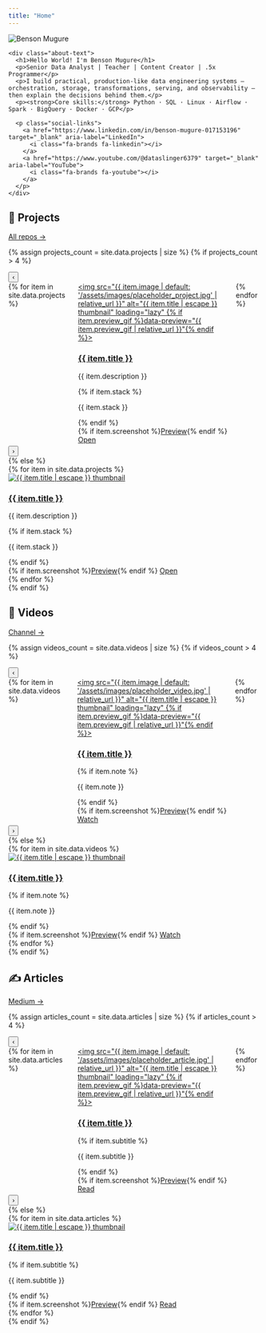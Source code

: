 ```yaml
---
title: "Home"
---
```


<!-- Inline carousel-only styles (kept here so they don't clash with grid) -->
<style>
  .carousel { position: relative; overflow: hidden; }
  .carousel-track {
    display: flex;
    gap: 1rem;
    flex-wrap: nowrap;        /* keep in one row */
    overflow-x: auto;
    scroll-behavior: smooth;
    padding-bottom: .25rem;
    -ms-overflow-style: none; /* IE/Edge */
    scrollbar-width: none;    /* Firefox */
  }
  .carousel-track::-webkit-scrollbar { display: none; } /* WebKit */
  .carousel .card { flex: 0 0 300px; } /* slide width */
</style>

<section id="about" class="section">
  <div class="about-container">
    <img src="{{ '/assets/images/me.jpeg' | relative_url }}"
         alt="Benson Mugure"
         class="profile-pic">

    <div class="about-text">
      <h1>Hello World! I'm Benson Mugure</h1>
      <p>Senior Data Analyst | Teacher | Content Creator | .5x Programmer</p>
      <p>I build practical, production-like data engineering systems — orchestration, storage, transformations, serving, and observability — then explain the decisions behind them.</p>
      <p><strong>Core skills:</strong> Python · SQL · Linux · Airflow · Spark · BigQuery · Docker · GCP</p>

      <p class="social-links">
        <a href="https://www.linkedin.com/in/benson-mugure-017153196" target="_blank" aria-label="LinkedIn">
          <i class="fa-brands fa-linkedin"></i>
        </a>
        <a href="https://www.youtube.com/@dataslinger6379" target="_blank" aria-label="YouTube">
          <i class="fa-brands fa-youtube"></i>
        </a>
      </p>
    </div>
  </div>
</section>

<!-- ===================== Projects ===================== -->
<section id="projects" class="section">
  <div class="section-header">
    <h2>🚀 Projects</h2>
    <a class="view-all" href="https://github.com/{{ site.github_username }}" target="_blank" rel="noopener">All repos →</a>
  </div>

  {% assign projects_count = site.data.projects | size %}
  {% if projects_count > 4 %}
    <div class="carousel">
      <button class="scroll-btn left" data-target="#projects-track" aria-label="Scroll projects left">‹</button>
      <div id="projects-track" class="carousel-track" role="region" aria-label="Projects list">
        {% for item in site.data.projects %}
        <article class="card">
          <a class="thumb" href="{{ item.link }}" target="_blank" rel="noopener" aria-label="Open project">
            <img src="{{ item.image | default: '/assets/images/placeholder_project.jpg' | relative_url }}"
                 alt="{{ item.title | escape }} thumbnail"
                 loading="lazy"
                 {% if item.preview_gif %}data-preview="{{ item.preview_gif | relative_url }}"{% endif %}>
          </a>
          <div class="card-body">
            <h3 class="card-title"><a href="{{ item.link }}" target="_blank" rel="noopener">{{ item.title }}</a></h3>
            <p class="card-text">{{ item.description }}</p>
            {% if item.stack %}<p class="card-tags">{{ item.stack }}</p>{% endif %}
            <div class="card-actions">
              {% if item.screenshot %}<a href="#" class="btn ghost" data-lightbox-src="{{ item.screenshot | relative_url }}">Preview</a>{% endif %}
              <a class="btn" href="{{ item.link }}" target="_blank" rel="noopener">Open</a>
            </div>
          </div>
        </article>
        {% endfor %}
      </div>
      <button class="scroll-btn right" data-target="#projects-track" aria-label="Scroll projects right">›</button>
    </div>
  {% else %}
    <div class="gallery">
      {% for item in site.data.projects %}
      <article class="card">
        <a class="thumb" href="{{ item.link }}" target="_blank" rel="noopener" aria-label="Open project">
          <img src="{{ item.image | default: '/assets/images/placeholder_project.jpg' | relative_url }}"
               alt="{{ item.title | escape }} thumbnail" loading="lazy">
        </a>
        <div class="card-body">
          <h3 class="card-title"><a href="{{ item.link }}" target="_blank" rel="noopener">{{ item.title }}</a></h3>
          <p class="card-text">{{ item.description }}</p>
          {% if item.stack %}<p class="card-tags">{{ item.stack }}</p>{% endif %}
          <div class="card-actions">
            {% if item.screenshot %}<a href="#" class="btn ghost" data-lightbox-src="{{ item.screenshot | relative_url }}">Preview</a>{% endif %}
            <a class="btn" href="{{ item.link }}" target="_blank" rel="noopener">Open</a>
          </div>
        </div>
      </article>
      {% endfor %}
    </div>
  {% endif %}
</section>

<!-- ===================== Videos ===================== -->
<section id="videos" class="section">
  <div class="section-header">
    <h2>🎥 Videos</h2>
    <a class="view-all" href="https://youtube.com/{{ site.youtube_channel }}" target="_blank" rel="noopener">Channel →</a>
  </div>

  {% assign videos_count = site.data.videos | size %}
  {% if videos_count > 4 %}
    <div class="carousel">
      <button class="scroll-btn left" data-target="#videos-track" aria-label="Scroll videos left">‹</button>
      <div id="videos-track" class="carousel-track" role="region" aria-label="Videos list">
        {% for item in site.data.videos %}
        <article class="card">
          <a class="thumb" href="{{ item.link }}" target="_blank" rel="noopener" aria-label="Open video">
            <img src="{{ item.image | default: '/assets/images/placeholder_video.jpg' | relative_url }}"
                 alt="{{ item.title | escape }} thumbnail"
                 loading="lazy"
                 {% if item.preview_gif %}data-preview="{{ item.preview_gif | relative_url }}"{% endif %}>
          </a>
          <div class="card-body">
            <h3 class="card-title"><a href="{{ item.link }}" target="_blank" rel="noopener">{{ item.title }}</a></h3>
            {% if item.note %}<p class="card-text">{{ item.note }}</p>{% endif %}
            <div class="card-actions">
              {% if item.screenshot %}<a href="#" class="btn ghost" data-lightbox-src="{{ item.screenshot | relative_url }}">Preview</a>{% endif %}
              <a class="btn" href="{{ item.link }}" target="_blank" rel="noopener">Watch</a>
            </div>
          </div>
        </article>
        {% endfor %}
      </div>
      <button class="scroll-btn right" data-target="#videos-track" aria-label="Scroll videos right">›</button>
    </div>
  {% else %}
    <div class="gallery">
      {% for item in site.data.videos %}
      <article class="card">
        <a class="thumb" href="{{ item.link }}" target="_blank" rel="noopener" aria-label="Open video">
          <img src="{{ item.image | default: '/assets/images/placeholder_video.jpg' | relative_url }}"
               alt="{{ item.title | escape }} thumbnail" loading="lazy">
        </a>
        <div class="card-body">
          <h3 class="card-title"><a href="{{ item.link }}" target="_blank" rel="noopener">{{ item.title }}</a></h3>
          {% if item.note %}<p class="card-text">{{ item.note }}</p>{% endif %}
          <div class="card-actions">
            {% if item.screenshot %}<a href="#" class="btn ghost" data-lightbox-src="{{ item.screenshot | relative_url }}">Preview</a>{% endif %}
            <a class="btn" href="{{ item.link }}" target="_blank" rel="noopener">Watch</a>
          </div>
        </div>
      </article>
      {% endfor %}
    </div>
  {% endif %}
</section>

<!-- ===================== Articles ===================== -->
<section id="articles" class="section">
  <div class="section-header">
    <h2>✍️ Articles</h2>
    <a class="view-all" href="https://medium.com/@{{ site.medium_username }}" target="_blank" rel="noopener">Medium →</a>
  </div>

  {% assign articles_count = site.data.articles | size %}
  {% if articles_count > 4 %}
    <div class="carousel">
      <button class="scroll-btn left" data-target="#articles-track" aria-label="Scroll articles left">‹</button>
      <div id="articles-track" class="carousel-track" role="region" aria-label="Articles list">
        {% for item in site.data.articles %}
        <article class="card">
          <a class="thumb" href="{{ item.link }}" target="_blank" rel="noopener" aria-label="Open article">
            <img src="{{ item.image | default: '/assets/images/placeholder_article.jpg' | relative_url }}"
                 alt="{{ item.title | escape }} thumbnail"
                 loading="lazy"
                 {% if item.preview_gif %}data-preview="{{ item.preview_gif | relative_url }}"{% endif %}>
          </a>
          <div class="card-body">
            <h3 class="card-title"><a href="{{ item.link }}" target="_blank" rel="noopener">{{ item.title }}</a></h3>
            {% if item.subtitle %}<p class="card-text">{{ item.subtitle }}</p>{% endif %}
            <div class="card-actions">
              {% if item.screenshot %}<a href="#" class="btn ghost" data-lightbox-src="{{ item.screenshot | relative_url }}">Preview</a>{% endif %}
              <a class="btn" href="{{ item.link }}" target="_blank" rel="noopener">Read</a>
            </div>
          </div>
        </article>
        {% endfor %}
      </div>
      <button class="scroll-btn right" data-target="#articles-track" aria-label="Scroll articles right">›</button>
    </div>
  {% else %}
    <div class="gallery">
      {% for item in site.data.articles %}
      <article class="card">
        <a class="thumb" href="{{ item.link }}" target="_blank" rel="noopener" aria-label="Open article">
          <img src="{{ item.image | default: '/assets/images/placeholder_article.jpg' | relative_url }}"
               alt="{{ item.title | escape }} thumbnail" loading="lazy">
        </a>
        <div class="card-body">
          <h3 class="card-title"><a href="{{ item.link }}" target="_blank" rel="noopener">{{ item.title }}</a></h3>
          {% if item.subtitle %}<p class="card-text">{{ item.subtitle }}</p>{% endif %}
          <div class="card-actions">
            {% if item.screenshot %}<a href="#" class="btn ghost" data-lightbox-src="{{ item.screenshot | relative_url }}">Preview</a>{% endif %}
            <a class="btn" href="{{ item.link }}" target="_blank" rel="noopener">Read</a>
          </div>
        </div>
      </article>
      {% endfor %}
    </div>
  {% endif %}
</section>

<!-- Tiny helper script for arrow buttons -->
<script>
(function () {
  function init(btn) {
    var targetSel = btn.getAttribute('data-target');
    var track = document.querySelector(targetSel);
    if (!track) return;
    var step = Math.max(300, Math.floor(track.clientWidth * 0.9));

    btn.addEventListener('click', function () {
      track.scrollBy({ left: btn.classList.contains('left') ? -step : step, behavior: 'smooth' });
    });

    function update() {
      var max = track.scrollWidth - track.clientWidth - 1;
      var x = track.scrollLeft;
      var leftBtn = track.parentElement.querySelector('.scroll-btn.left');
      var rightBtn = track.parentElement.querySelector('.scroll-btn.right');
      if (leftBtn) leftBtn.disabled = x <= 0;
      if (rightBtn) rightBtn.disabled = x >= max;
    }
    track.addEventListener('scroll', update, { passive: true });
    window.addEventListener('resize', update);
    update();
  }
  document.querySelectorAll('.scroll-btn').forEach(init);
})();
</script>
